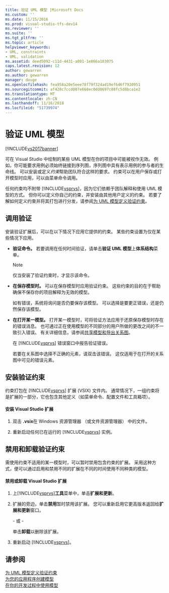 ```yaml
---
title: 验证 UML 模型 |Microsoft Docs
ms.custom: ''
ms.date: 11/15/2016
ms.prod: visual-studio-tfs-dev14
ms.reviewer: ''
ms.suite: ''
ms.tgt_pltfrm: ''
ms.topic: article
helpviewer_keywords:
- UML, constraints
- UML, validation
ms.assetid: deed5092-c11d-4431-a801-1e866a103075
caps.latest.revision: 12
author: gewarren
ms.author: gewarren
manager: douge
ms.openlocfilehash: fea958a20e5eee78f79f324ad19ef646f7920951
ms.sourcegitcommit: af428c7ccd007e668ec0dd8697c88fc5d8bca1e2
ms.translationtype: MT
ms.contentlocale: zh-CN
ms.lasthandoff: 11/16/2018
ms.locfileid: "51739974"
---
```

# <a name="validate-your-uml-model"></a>验证 UML 模型
[!INCLUDE[vs2017banner](../includes/vs2017banner.md)]

可在 Visual Studio 中绘制的某些 UML 模型在你的项目中可能被视作无效。 例如，你可能要求用例必须始终链接到序列图，序列图中具有表示用例的参与者的生命线。 可以安装或定义*约束*帮助团队符合这样的要求。 约束可以在用户保存或打开模型时应用，可以由菜单命令调用。  
  
 任何约束均不附带 [!INCLUDE[vsprvs](../includes/vsprvs-md.md)]，因为它们依赖于团队解释和使用 UML 模型的方式。 但你可以定义你自己的约束，并安装由其他用户定义的约束。 若要了解如何定义约束并将其打包进行分发，请参阅[为 UML 模型定义验证约束](../modeling/define-validation-constraints-for-uml-models.md)。  
  
## <a name="invoking-validation"></a>调用验证  
 安装验证扩展后，可以在以下情况下应用它提供的约束。 某些约束设置为仅在某些情况下应用。  
  
- **验证命令。** 若要调用在任何时间验证，请单击**验证 UML 模型**上**体系结构**菜单。  
  
  > [!NOTE]
  >  仅当安装了验证约束时，才显示该命令。  
  
- **在保存模型时。** 可以在保存模型时应用验证约束。 这些约束的目的在于帮助确保不保存你的项目解释为无效的模型。  
  
   如有错误，系统将询问是否仍要保存该模型。 可以选择是要更正错误，还是仍然保存该模型。  
  
- **在打开某一模型。** 打开某一模型时，可将验证方法应用于还原保存模型时存在的错误消息。 也可通过正在使用模型的不同部分的用户所做的更改之间的不一致引入错误。 有关详细信息，请参阅[共享模型和导出关系图](../modeling/share-models-and-exporting-diagrams.md)。  
  
  在 [!INCLUDE[vsprvs](../includes/vsprvs-md.md)] 错误窗口中报告验证错误。  
  
  若要在关系图中选择不正确的元素，请双击该错误。 这仅适用于在打开的关系图中可见的错误元素。  
  
## <a name="installing-validation-constraints"></a>安装验证约束  
 约束打包在 [!INCLUDE[vsprvs](../includes/vsprvs-md.md)] 扩展 (VSIX) 文件内。 通常情况下，一组约束将是扩展的一部分，它也包含其他定义（如菜单命令、配置文件和工具箱项）。  
  
#### <a name="to-install-a-visual-studio-extension"></a>安装 Visual Studio 扩展  
  
1.  双击 **.vsix**在 Windows 资源管理器 （或文件资源管理器） 中的文件。  
  
2.  重新启动任何已在运行的 [!INCLUDE[vsprvs](../includes/vsprvs-md.md)] 实例。  
  
## <a name="disabling-and-uninstalling-validation-constraints"></a>禁用和卸载验证约束  
 需使用约束不适用的某一模型时，可以暂时禁用包含约束的扩展。 采用这种方式，便可以通过启用和禁用不同的扩展在不同的时间使用不同种类的模型。  
  
#### <a name="to-disable-or-uninstall-a-visual-studio-extension"></a>禁用或卸载 Visual Studio 扩展  
  
1.  上[!INCLUDE[vsprvs](../includes/vsprvs-md.md)]**工具**菜单中，单击**扩展和更新**。  
  
2.  扩展的旁边，单击**禁用**暂时禁用该扩展。 您可以重新启用它更高版本返回给**扩展和更新**窗口。  
  
     \- 或 -  
  
     单击**卸载**以删除该扩展。  
  
3.  重新启动 [!INCLUDE[vsprvs](../includes/vsprvs-md.md)]。  
  
## <a name="see-also"></a>请参阅  
 [为 UML 模型定义验证约束](../modeling/define-validation-constraints-for-uml-models.md)   
 [为您的应用程序创建模型](../modeling/create-models-for-your-app.md)   
 [在你的开发过程中使用模型](../modeling/use-models-in-your-development-process.md)



